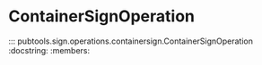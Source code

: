# ContainerSignOperation

::: pubtools.sign.operations.containersign.ContainerSignOperation
    :docstring:
    :members:
